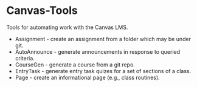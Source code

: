 # Canvas-Tools
Tools for automating work with the Canvas LMS.

* Assignment - create an assignment from a folder which may be under git.
* AutoAnnounce - generate announcements in response to queried criteria.
* CourseGen - generate a course from a git repo.
* EntryTask - generate entry task quizes for a set of sections of a class.
* Page - create an informational page (e.g., class routines).
